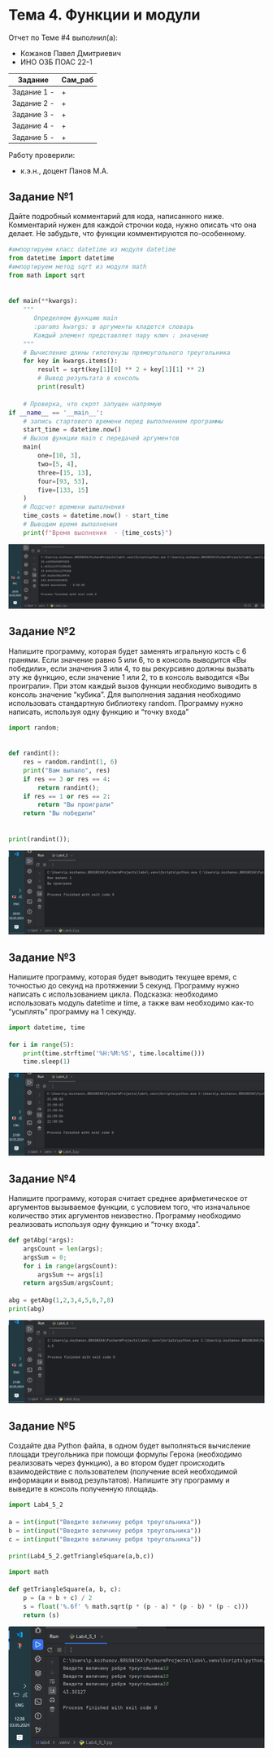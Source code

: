# Тема 4. Функции и модули
Отчет по Теме #4 выполнил(а):
- Кожанов Павел Дмитриевич
- ИНО ОЗБ ПОАС 22-1

| Задание       | Сам_раб |
| ------------- | ------- |
| Задание 1  -  | +       |
| Задание 2  -  | +       |
| Задание 3  -  | +       |
| Задание 4  -  | +       |
| Задание 5  -  | +       |
Работу проверили:
- к.э.н., доцент Панов М.А.

## Задание №1
Дайте подробный комментарий для кода, написанного ниже. Комментарий нужен для каждой строчки кода, нужно описать что она делает. Не забудьте, что функции комментируются по-особенному.
```python
#импортируем класс datetime из модуля datetime
from datetime import datetime
#импортируем метод sqrt из модуля math
from math import sqrt


def main(**kwargs):
    """
       Определяем функцию main
       :params kwargs: в аргументы кладется словарь
       Каждый элемент представляет пару ключ : значение
    """
    # Вычисление длины гипотенузы прямоугольного треугольника
    for key in kwargs.items():
        result = sqrt(key[1][0] ** 2 + key[1][1] ** 2)
        # Вывод результата в консоль
        print(result)

    # Проверка, что скрпт запущен напрямую
if __name__ == '__main__':
    # запись стартового времени перед выполнением программы
    start_time = datetime.now()
    # Вызов функции main с передачей аргументов
    main(
        one=[10, 3],
        two=[5, 4],
        three=[15, 13],
        four=[93, 53],
        five=[133, 15]
    )
    # Подсчет времени выполнения
    time_costs = datetime.now() - start_time
    # Выводим время выполнения
    print(f"Время выолнения  - {time_costs}")

```
![Результат](https://github.com/PavelWhiteTiger/USUE/blob/lab4/pic/t1.png)

## Задание №2
Напишите программу, которая будет заменять игральную кость с 6 гранями. Если значение равно 5 или 6, то в консоль выводится «Вы победили», если значения 3 или 4, то вы рекурсивно должны вызвать эту же функцию, если значение 1 или 2, то в консоль выводится «Вы проиграли». При этом каждый вызов функции необходимо выводить в консоль значение “кубика”. Для выполнения задания необходимо использовать стандартную библиотеку random. Программу нужно написать, используя одну функцию и “точку входа”
```python
import random;


def randint():
    res = random.randint(1, 6)
    print("Вам выпало", res)
    if res == 3 or res == 4:
        return randint();
    if res == 1 or res == 2:
        return "Вы проиграли"
    return "Вы победили"


print(randint());
```
![Результат](https://github.com/PavelWhiteTiger/USUE/blob/lab4/pic/t2.png)

## Задание №3
Напишите программу, которая будет выводить текущее время, с точностью до секунд на протяжении 5 секунд. Программу нужно написать с использованием цикла. Подсказка: необходимо использовать модуль datetime и time, а также вам необходимо как-то “усыплять” программу на 1 секунду.
```python
import datetime, time

for i in range(5):
    print(time.strftime('%H:%M:%S', time.localtime()))
    time.sleep(1)
```
![Результат](https://github.com/PavelWhiteTiger/USUE/blob/lab4/pic/t3.png)

## Задание №4
Напишите программу, которая считает среднее арифметическое от аргументов вызываемое функции, с условием того, что изначальное количество этих аргументов неизвестно. Программу необходимо реализовать используя одну функцию и “точку входа”.
```python
def getAbg(*args):
    argsCount = len(args);
    argsSum = 0;
    for i in range(argsCount):
        argsSum += args[i]
    return argsSum/argsCount;

abg = getAbg(1,2,3,4,5,6,7,8)
print(abg)
```
![Результат](https://github.com/PavelWhiteTiger/USUE/blob/lab4/pic/t4.png)

## Задание №5
Создайте два Python файла, в одном будет выполняться вычисление площади треугольника при помощи формулы Герона (необходимо реализовать через функцию), а во втором будет происходить взаимодействие с пользователем (получение всей необходимой информации и вывод результатов). Напишите эту программу и выведите в консоль полученную площадь.
```python
import Lab4_5_2

a = int(input("Введите величину ребря треугольника"))
b = int(input("Введите величину ребря треугольника"))
c = int(input("Введите величину ребря треугольника"))

print(Lab4_5_2.getTriangleSquare(a,b,c))
```
```python
import math

def getTriangleSquare(a, b, c):
    p = (a + b + c) / 2
    s = float('%.6f' % math.sqrt(p * (p - a) * (p - b) * (p - c)))
    return (s)

```
![Результат](https://github.com/PavelWhiteTiger/USUE/blob/lab4/pic/t5.png)




